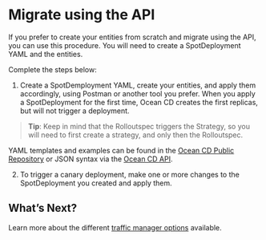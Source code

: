 # Migrate using the API

If you prefer to create your entities from scratch and migrate using the API, you can use this procedure. You will need to create a SpotDeployment YAML and the entities.

Complete the steps below:

1. Create a SpotDemployment YAML, create your entities, and apply them accordingly, using Postman or another tool you prefer. When you apply a SpotDeployment for the first time, Ocean CD creates the first replicas, but will not trigger a deployment.

> **Tip**: Keep in mind that the Rolloutspec triggers the Strategy, so you will need to first create a strategy, and only then the Rolloutspec.

   YAML templates and examples can be found in the [Ocean CD Public Repository](https://github.com/spotinst/spot-oceancd-releases/tree/main/Quick%20Start%20%26%20Examples) or JSON syntax via the [Ocean CD API](http://docs.spot.io/api).

2. To trigger a canary deployment, make one or more changes to the SpotDeployment you created and apply them.

## What’s Next?

Learn more about the different [traffic manager options](ocean-cd/getting-started/traffic-manager-reference) available.
